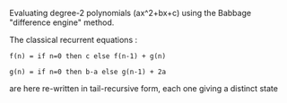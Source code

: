 Evaluating degree-2 polynomials (ax^2+bx+c) using the Babbage "difference engine" method.

The classical recurrent equations :

       
```
f(n) = if n=0 then c else f(n-1) + g(n)
```


```
g(n) = if n=0 then b-a else g(n-1) + 2a
```

are here re-written in tail-recursive form, each one giving a distinct state
